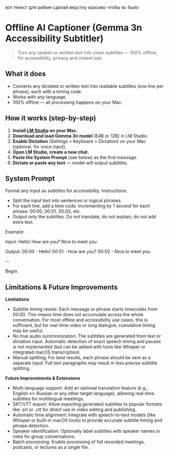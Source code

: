 вот теккст для рибми сделай верстку красиво чтобы вс было 

# Offline AI Captioner (Gemma 3n Accessibility Subtitler)

> Turn any spoken or written text into clean subtitles — 100% offline, for accessibility, privacy and instant use.

## What it does

- Converts any dictated or written text into readable subtitles (one line per phrase), each with a timing code.
- Works with any language.
- 100% offline — all processing happens on your Mac.

## How it works (step-by-step)

1. **Install [LM Studio](https://lmstudio.ai) on your Mac.**
2. **Download and load Gemma 3n model** (E4B or 12B) in LM Studio.
3. **Enable Dictation** (Settings > Keyboard > Dictation) on your Mac (optional, for voice input).
4. **Open LM Studio, create a new chat.**
5. **Paste the System Prompt** (see below) as the first message.
6. **Dictate or paste any text** — model will output subtitles.

## System Prompt
Format any input as subtitles for accessibility.
Instructions:
- Split the input text into sentences or logical phrases.
- For each line, add a time code, incrementing by 1 second for each phrase: 00:00, 00:01, 00:02, etc.
- Output only the subtitles. Do not translate, do not explain, do not add extra text.

Example:

Input:
Hello! How are you? Nice to meet you.

Output:
00:00 - Hello!
00:01 - How are you?
00:02 - Nice to meet you.

--

Begin.



## Limitations & Future Improvements

**Limitations**
- Subtitle timing resets: Each message or phrase starts timecodes from 00:00. This means time does not accumulate across the whole conversation. For most offline and accessibility use cases, this is sufficient, but for real-time video or long dialogue, cumulative timing may be useful.
- No true audio synchronization: The subtitles are generated from text or dictation input. Automatic detection of exact speech timing and pauses is not implemented (but can be added with tools like Whisper or integrated macOS transcription).
- Manual splitting: For best results, each phrase should be sent as a separate input. Full text paragraphs may result in less precise subtitle splitting.

**Future Improvements & Extensions**
- Multi-language support: Add an optional translation feature (e.g., English ↔ Russian or any other target language), allowing real-time subtitles for multilingual meetings.
- SRT/VTT export: Allow exporting generated subtitles to popular formats like .srt or .vtt for direct use in video editing and publishing.
- Automatic time alignment: Integrate with speech-to-text models (like Whisper or built-in macOS tools) to provide accurate subtitle timing and phrase detection.
- Speaker identification: Optionally label subtitles with speaker names or roles for group conversations.
- Batch processing: Enable processing of full recorded meetings, podcasts, or lectures as a single file.
